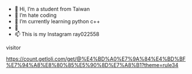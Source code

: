- 👋 Hi, I’m  a student from Taiwan
- 👀 I’m hate coding
- 🌱 I’m currently learning python c++
- 💞️
- 📫 This is my Instagram  ray022558

<!---
ray970225/ray970225 is a ✨ special ✨ repository because its `README.md` (this file) appears on your GitHub profile.
You can click the Preview link to take a look at your changes.
--->


 visitor
 
https://count.getloli.com/get/@%E4%BD%A0%E7%9A%84%E4%BD%BF%E7%94%A8%E8%80%85%E5%90%8D%E7%A8%B1?theme=rule34
